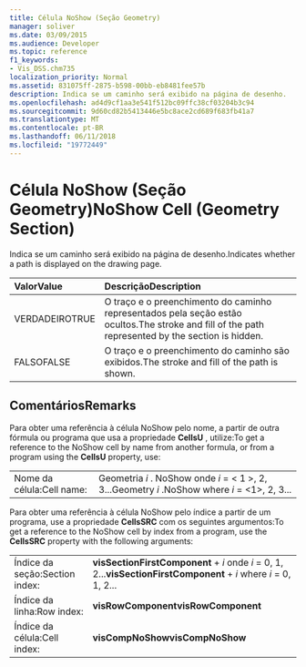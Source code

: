 ```yaml
---
title: Célula NoShow (Seção Geometry)
manager: soliver
ms.date: 03/09/2015
ms.audience: Developer
ms.topic: reference
f1_keywords:
- Vis_DSS.chm735
localization_priority: Normal
ms.assetid: 831075ff-2875-b598-00bb-eb8481fee57b
description: Indica se um caminho será exibido na página de desenho.
ms.openlocfilehash: ad4d9cf1aa3e541f512bc09ffc38cf03204b3c94
ms.sourcegitcommit: 9d60cd82b5413446e5bc8ace2cd689f683fb41a7
ms.translationtype: MT
ms.contentlocale: pt-BR
ms.lasthandoff: 06/11/2018
ms.locfileid: "19772449"
---
```

# <a name="noshow-cell-geometry-section"></a><span data-ttu-id="6be7b-103">Célula NoShow (Seção Geometry)</span><span class="sxs-lookup"><span data-stu-id="6be7b-103">NoShow Cell (Geometry Section)</span></span>

<span data-ttu-id="6be7b-104">Indica se um caminho será exibido na página de desenho.</span><span class="sxs-lookup"><span data-stu-id="6be7b-104">Indicates whether a path is displayed on the drawing page.</span></span>
  
|<span data-ttu-id="6be7b-105">**Valor**</span><span class="sxs-lookup"><span data-stu-id="6be7b-105">**Value**</span></span>|<span data-ttu-id="6be7b-106">**Descrição**</span><span class="sxs-lookup"><span data-stu-id="6be7b-106">**Description**</span></span>|
|:-----|:-----|
| <span data-ttu-id="6be7b-107">VERDADEIRO</span><span class="sxs-lookup"><span data-stu-id="6be7b-107">TRUE</span></span>  <br/> | <span data-ttu-id="6be7b-108">O traço e o preenchimento do caminho representados pela seção estão ocultos.</span><span class="sxs-lookup"><span data-stu-id="6be7b-108">The stroke and fill of the path represented by the section is hidden.</span></span>  <br/> |
| <span data-ttu-id="6be7b-109">FALSO</span><span class="sxs-lookup"><span data-stu-id="6be7b-109">FALSE</span></span>  <br/> | <span data-ttu-id="6be7b-110">O traço e o preenchimento do caminho são exibidos.</span><span class="sxs-lookup"><span data-stu-id="6be7b-110">The stroke and fill of the path is shown.</span></span>  <br/> |
   
## <a name="remarks"></a><span data-ttu-id="6be7b-111">Comentários</span><span class="sxs-lookup"><span data-stu-id="6be7b-111">Remarks</span></span>

<span data-ttu-id="6be7b-112">Para obter uma referência à célula NoShow pelo nome, a partir de outra fórmula ou programa que usa a propriedade **CellsU** , utilize:</span><span class="sxs-lookup"><span data-stu-id="6be7b-112">To get a reference to the NoShow cell by name from another formula, or from a program using the **CellsU** property, use:</span></span> 
  
|||
|:-----|:-----|
| <span data-ttu-id="6be7b-113">Nome da célula:</span><span class="sxs-lookup"><span data-stu-id="6be7b-113">Cell name:</span></span>  <br/> | <span data-ttu-id="6be7b-114">Geometria *i* . NoShow onde *i* = < 1 >, 2, 3...</span><span class="sxs-lookup"><span data-stu-id="6be7b-114">Geometry  *i*  .NoShow            where  *i*  = <1>, 2, 3...</span></span>  <br/> |
   
<span data-ttu-id="6be7b-115">Para obter uma referência à célula NoShow pelo índice a partir de um programa, use a propriedade **CellsSRC** com os seguintes argumentos:</span><span class="sxs-lookup"><span data-stu-id="6be7b-115">To get a reference to the NoShow cell by index from a program, use the **CellsSRC** property with the following arguments:</span></span> 
  
|||
|:-----|:-----|
| <span data-ttu-id="6be7b-116">Índice da seção:</span><span class="sxs-lookup"><span data-stu-id="6be7b-116">Section index:</span></span>  <br/> |<span data-ttu-id="6be7b-117">**visSectionFirstComponent** +  *i* onde *i* = 0, 1, 2...</span><span class="sxs-lookup"><span data-stu-id="6be7b-117">**visSectionFirstComponent** +  *i*            where  *i*  = 0, 1, 2...</span></span>  <br/> |
| <span data-ttu-id="6be7b-118">Índice da linha:</span><span class="sxs-lookup"><span data-stu-id="6be7b-118">Row index:</span></span>  <br/> |<span data-ttu-id="6be7b-119">**visRowComponent**</span><span class="sxs-lookup"><span data-stu-id="6be7b-119">**visRowComponent**</span></span> <br/> |
| <span data-ttu-id="6be7b-120">Índice da célula:</span><span class="sxs-lookup"><span data-stu-id="6be7b-120">Cell index:</span></span>  <br/> |<span data-ttu-id="6be7b-121">**visCompNoShow**</span><span class="sxs-lookup"><span data-stu-id="6be7b-121">**visCompNoShow**</span></span> <br/> |
   

